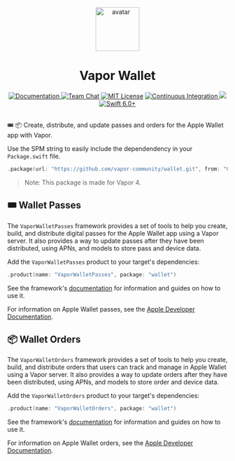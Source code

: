 <div align="center">
    <img src="https://avatars.githubusercontent.com/u/26165732?s=200&v=4" width="100" height="100" alt="avatar" />
    <h1>Vapor Wallet</h1>
    <a href="https://swiftpackageindex.com/vapor-community/wallet/documentation">
        <img src="https://design.vapor.codes/images/readthedocs.svg" alt="Documentation">
    </a>
    <a href="https://discord.gg/vapor"><img src="https://design.vapor.codes/images/discordchat.svg" alt="Team Chat"></a>
    <a href="LICENSE"><img src="https://design.vapor.codes/images/mitlicense.svg" alt="MIT License"></a>
    <a href="https://github.com/vapor-community/wallet/actions/workflows/test.yml">
        <img src="https://img.shields.io/github/actions/workflow/status/vapor-community/wallet/test.yml?event=push&style=plastic&logo=github&label=tests&logoColor=%23ccc" alt="Continuous Integration">
    </a>
    <a href="https://codecov.io/github/vapor-community/wallet">
        <img src="https://img.shields.io/codecov/c/github/vapor-community/wallet?style=plastic&logo=codecov&label=codecov">
    </a>
    <a href="https://swift.org">
        <img src="https://design.vapor.codes/images/swift60up.svg" alt="Swift 6.0+">
    </a>
</div>
<br>

🎟️ 📦 Create, distribute, and update passes and orders for the Apple Wallet app with Vapor.

Use the SPM string to easily include the dependendency in your `Package.swift` file.

```swift
.package(url: "https://github.com/vapor-community/wallet.git", from: "0.6.0")
```

> Note: This package is made for Vapor 4.

## 🎟️ Wallet Passes

The `VaporWalletPasses` framework provides a set of tools to help you create, build, and distribute digital passes for the Apple Wallet app using a Vapor server.
It also provides a way to update passes after they have been distributed, using APNs, and models to store pass and device data.

Add the `VaporWalletPasses` product to your target's dependencies:

```swift
.product(name: "VaporWalletPasses", package: "wallet")
```

See the framework's [documentation](https://swiftpackageindex.com/vapor-community/wallet/documentation/passes) for information and guides on how to use it.

For information on Apple Wallet passes, see the [Apple Developer Documentation](https://developer.apple.com/documentation/walletpasses).

## 📦 Wallet Orders

The `VaporWalletOrders` framework provides a set of tools to help you create, build, and distribute orders that users can track and manage in Apple Wallet using a Vapor server.
It also provides a way to update orders after they have been distributed, using APNs, and models to store order and device data.

Add the `VaporWalletOrders` product to your target's dependencies:

```swift
.product(name: "VaporWalletOrders", package: "wallet")
```

See the framework's [documentation](https://swiftpackageindex.com/vapor-community/wallet/documentation/orders) for information and guides on how to use it.

For information on Apple Wallet orders, see the [Apple Developer Documentation](https://developer.apple.com/documentation/walletorders).
